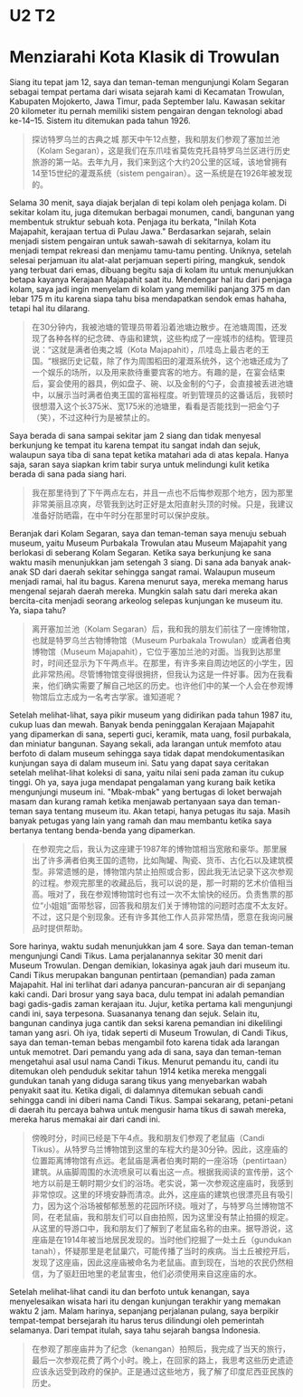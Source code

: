 # U2 T2

# Menziarahi Kota Klasik di Trowulan

Siang itu tepat jam 12, saya dan teman-teman mengunjungi Kolam Segaran sebagai tempat pertama dari wisata sejarah kami di Kecamatan Trowulan, Kabupaten Mojokerto, Jawa Timur, pada September lalu. Kawasan sekitar 20 kilometer itu pernah memiliki sistem pengairan dengan teknologi abad ke-14–15. Sistem itu ditemukan pada tahun 1926.

> 探访特罗乌兰的古典之城
> 那天中午12点整，我和朋友们参观了塞加兰池（Kolam Segaran），这是我们在东爪哇省莫佐克托县特罗乌兰区进行历史旅游的第一站。去年九月，我们来到这个大约20公里的区域，该地曾拥有14至15世纪的灌溉系统（sistem pengairan）。这一系统是在1926年被发现的。

Selama 30 menit, saya diajak berjalan di tepi kolam oleh penjaga kolam. Di sekitar kolam itu, juga ditemukan berbagai monumen, candi, bangunan yang membentuk struktur sebuah kota. Penjaga itu berkata, "Inilah Kota Majapahit, kerajaan tertua di Pulau Jawa." Berdasarkan sejarah, selain menjadi sistem pengairan untuk sawah-sawah di sekitarnya, kolam itu menjadi tempat rekreasi dan menjamu tamu-tamu penting. Uniknya, setelah selesai perjamuan itu alat-alat perjamuan seperti piring, mangkuk, sendok yang terbuat dari emas, dibuang begitu saja di kolam itu untuk menunjukkan betapa kayanya Kerajaan Majapahit saat itu. Mendengar hal itu dari penjaga kolam, saya jadi ingin menyelam di kolam yang memiliki panjang 375 m dan lebar 175 m itu karena siapa tahu bisa mendapatkan sendok emas hahaha, tetapi hal itu dilarang.

> 在30分钟内，我被池塘的管理员带着沿着池塘边散步。在池塘周围，还发现了各种各样的纪念碑、寺庙和建筑，这些构成了一座城市的结构。管理员说：“这就是满者伯夷之城（Kota Majapahit），爪哇岛上最古老的王国。“根据历史记载，除了作为周围稻田的灌溉系统外，这个池塘还成为了一个娱乐的场所，以及用来款待重要宾客的地方。有趣的是，在宴会结束后，宴会使用的器具，例如盘子、碗、以及金制的勺子，会直接被丢进池塘中，以展示当时满者伯夷王国的富裕程度。听到管理员的这番话后，我顿时很想潜入这个长375米、宽175米的池塘里，看看是否能找到一把金勺子（笑），不过这种行为是被禁止的。

Saya berada di sana sampai sekitar jam 2 siang dan tidak menyesal berkunjung ke tempat itu karena tempat itu sangat indah dan sejuk, walaupun saya tiba di sana tepat ketika matahari ada di atas kepala. Hanya saja, saran saya siapkan krim tabir surya untuk melindungi kulit ketika berada di sana pada siang hari.

> 我在那里待到了下午两点左右，并且一点也不后悔参观那个地方，因为那里非常美丽且凉爽，尽管我到达时正好是太阳直射头顶的时候。只是，我建议准备好防晒霜，在中午时分在那里时可以保护皮肤。

Beranjak dari Kolam Segaran, saya dan teman-teman saya menuju sebuah museum, yaitu Museum Purbakala Trowulan atau Museum Majapahit yang berlokasi di seberang Kolam Segaran. Ketika saya berkunjung ke sana waktu masih menunjukkan jam setengah 3 siang. Di sana ada banyak anak-anak SD dari daerah sekitar sehingga sangat ramai. Walaupun museum menjadi ramai, hal itu bagus. Karena menurut saya, mereka memang harus mengenal sejarah daerah mereka. Mungkin salah satu dari mereka akan bercita-cita menjadi seorang arkeolog selepas kunjungan ke museum itu. Ya, siapa tahu?

> 离开塞加兰池（Kolam Segaran）后，我和我的朋友们前往了一座博物馆，也就是特罗乌兰古物博物馆（Museum Purbakala Trowulan）或满者伯夷博物馆（Museum Majapahit），它位于塞加兰池的对面。当我到达那里时，时间还显示为下午两点半。在那里，有许多来自周边地区的小学生，因此非常热闹。尽管博物馆变得很拥挤，但我认为这是一件好事。因为在我看来，他们确实需要了解自己地区的历史。也许他们中的某一个人会在参观博物馆后立志成为一名考古学家。谁知道呢？

Setelah melihat-lihat, saya pikir museum yang didirikan pada tahun 1987 itu, cukup luas dan mewah. Banyak benda peninggalan Kerajaan Majapahit yang dipamerkan di sana, seperti guci, keramik, mata uang, fosil purbakala, dan miniatur bangunan. Sayang sekali, ada larangan untuk memfoto atau berfoto di dalam museum sehingga saya tidak dapat mendokumentasikan kunjungan saya di dalam museum ini. Satu yang dapat saya ceritakan setelah melihat-lihat koleksi di sana, yaitu nilai seni pada zaman itu cukup tinggi. Oh ya, saya juga mendapat pengalaman yang kurang baik ketika mengunjungi museum ini. "Mbak-mbak" yang bertugas di loket berwajah masam dan kurang ramah ketika menjawab pertanyaan saya dan teman-teman saya tentang museum itu. Akan tetapi, hanya petugas itu saja. Masih banyak petugas yang lain yang ramah dan mau membantu ketika saya bertanya tentang benda-benda yang dipamerkan.

> 在参观完之后，我认为这座建于1987年的博物馆相当宽敞和豪华。那里展出了许多满者伯夷王国的遗物，比如陶罐、陶瓷、货币、古化石以及建筑模型。非常遗憾的是，博物馆内禁止拍照或合影，因此我无法记录下这次参观的过程。参观完那里的收藏品后，我可以说的是，那一时期的艺术价值相当高。哦对了，我在参观博物馆时也有过一次不太愉快的经历。负责售票的那位“小姐姐”面带愁容，回答我和朋友们关于博物馆的问题时态度不太友好。不过，这只是个别现象。还有许多其他工作人员非常热情，愿意在我询问展品时提供帮助。

Sore harinya, waktu sudah menunjukkan jam 4 sore. Saya dan teman-teman mengunjungi Candi Tikus. Lama perjalanannya sekitar 30 menit dari Museum Trowulan. Dengan demikian, lokasinya agak jauh dari museum itu. Candi Tikus merupakan bangunan pentirtaan (pemandian) pada zaman Majapahit. Hal ini terlihat dari adanya pancuran-pancuran air di sepanjang kaki candi. Dari brosur yang saya baca, dulu tempat ini adalah pemandian bagi gadis-gadis zaman kerajaan itu. Jujur, ketika pertama kali mengunjungi candi ini, saya terpesona. Suasananya tenang dan sejuk. Selain itu, bangunan candinya juga cantik dan seksi karena pemandian ini dikelilingi taman yang asri. Oh iya, tidak seperti di Museum Trowulan, di Candi Tikus, saya dan teman-teman bebas mengambil foto karena tidak ada larangan untuk memotret. Dari pemandu yang ada di sana, saya dan teman-teman mengetahui asal usul nama Candi Tikus. Menurut pemandu itu, candi itu ditemukan oleh penduduk sekitar tahun 1914 ketika mereka menggali gundukan tanah yang diduga sarang tikus yang menyebarkan wabah penyakit saat itu. Ketika digali, di dalamnya ditemukan sebuah candi sehingga candi ini diberi nama Candi Tikus. Sampai sekarang, petani-petani di daerah itu percaya bahwa untuk mengusir hama tikus di sawah mereka, mereka harus memakai air dari candi ini.

> 傍晚时分，时间已经是下午4点。我和朋友们参观了老鼠庙（Candi Tikus）。从特罗乌兰博物馆到这里的车程大约是30分钟。因此，这座庙的位置距离博物馆有点远。老鼠庙是满者伯夷时期的一座浴场（pentirtaan）建筑。从庙脚周围的水流喷泉可以看出这一点。根据我阅读的宣传册，这个地方以前是王朝时期少女们的浴场。老实说，第一次参观这座庙时，我感到非常惊叹。这里的环境安静而清凉。此外，这座庙的建筑也很漂亮且有吸引力，因为这个浴场被郁郁葱葱的花园所环绕。哦对了，与特罗乌兰博物馆不同，在老鼠庙，我和朋友们可以自由拍照，因为这里没有禁止拍摄的规定。从这里的导游口中，我和朋友们了解到了老鼠庙名称的由来。据导游说，这座庙是在1914年被当地居民发现的。当时他们挖掘了一处土丘（gundukan tanah），怀疑那里是老鼠巢穴，可能传播了当时的疾病。当土丘被挖开后，发现了这座庙，因此这座庙被命名为老鼠庙。直到现在，当地的农民仍然相信，为了驱赶田地里的老鼠害虫，他们必须使用来自这座庙的水。

Setelah melihat-lihat candi itu dan berfoto untuk kenangan, saya menyelesaikan wisata hari itu dengan kunjungan terakhir yang memakan waktu 2 jam. Malam harinya, sepanjang perjalanan pulang, saya berpikir tempat-tempat bersejarah itu harus terus dilindungi oleh pemerintah selamanya. Dari tempat itulah, saya tahu sejarah bangsa Indonesia.

> 在参观了那座庙并为了纪念（kenangan）拍照后，我完成了当天的旅行，最后一次参观花费了两个小时。晚上，在回家的路上，我思考这些历史遗迹应该永远受到政府的保护。正是通过这些地方，我了解了印度尼西亚民族的历史。
